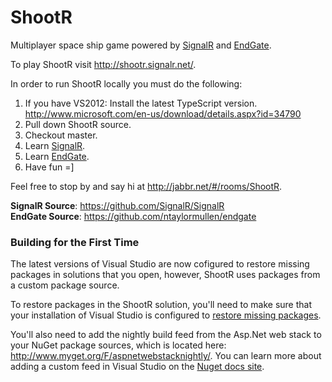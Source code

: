ShootR
======

Multiplayer space ship game powered by [SignalR](http://www.asp.net/signalr) and [EndGate](http://endgate.net/).

To play ShootR visit http://shootr.signalr.net/.

In order to run ShootR locally you must do the following:  
  1. If you have VS2012: Install the latest TypeScript version. http://www.microsoft.com/en-us/download/details.aspx?id=34790  
  2. Pull down ShootR source.  
  3. Checkout master.  
  4. Learn [SignalR](http://www.asp.net/signalr).  
  5. Learn [EndGate](http://endgate.net).  
  6. Have fun =]  

Feel free to stop by and say hi at http://jabbr.net/#/rooms/ShootR.

**SignalR Source**: https://github.com/SignalR/SignalR  
**EndGate Source**: https://github.com/ntaylormullen/endgate  

### Building for the First Time ###
The latest versions of Visual Studio are now cofigured to restore missing packages in solutions that you open, however, ShootR uses packages from a custom package source. 

To restore packages in the ShootR solution, you'll need to make sure that your installation of Visual Studio is configured to [restore missing packages](http://docs.nuget.org/docs/workflows/using-nuget-without-committing-packages). 

You'll also need to add the nightly build feed from the Asp.Net web stack to your NuGet package sources, which is located here: http://www.myget.org/F/aspnetwebstacknightly/.
You can learn more about adding a custom feed in Visual Studio on the [Nuget docs site](http://docs.nuget.org/docs/creating-packages/hosting-your-own-nuget-feeds).


